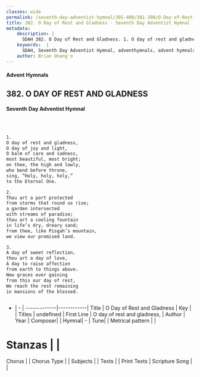 ```yaml
---
classes: wide
permalink: /seventh-day-adventist-hymnal/301-400/381-390/O-Day-of-Rest-and-Gladness/
title: 382. O Day of Rest and Gladness - Seventh Day Adventist Hymnal
metadata:
    description: |
      SDAH 382. O Day of Rest and Gladness. 1. O day of rest and gladness, O day of joy and light, O balm of care and sadness, most beautiful, most bright; on thee, the high and lowly, who bend before throne, sing, “Holy, holy, holy,” to the Eternal One.
    keywords:  |
      SDAH, Seventh Day Adventist Hymnal, adventhymnals, advent hymnals, O Day of Rest and Gladness, O day of rest and gladness, 
    author: Brian Onang'o
---
```


#### Advent Hymnals
## 382. O DAY OF REST AND GLADNESS
#### Seventh Day Adventist Hymnal

```txt



1.
O day of rest and gladness,
O day of joy and light,
O balm of care and sadness,
most beautiful, most bright;
on thee, the high and lowly,
who bend before throne,
sing, “Holy, holy, holy,”
to the Eternal One.

2.
Thou art a port protected
from storms that round us rise;
a garden intersected
with streams of paradise;
thou art a cooling fountain
in life’s dry, dreary sand;
from thee, like Pisgah’s mountain,
we view our promised land.

3.
A day of sweet reflection,
thou art a day of love,
A day to raise affection
from earth to things above.
New graces ever gaining
from this our day of rest,
We reach the rest remaining
in mansions of the blessed.



```

- |   -  |
-------------|------------|
Title | O Day of Rest and Gladness |
Key |  |
Titles | undefined |
First Line | O day of rest and gladness, |
Author | 
Year | 
Composer|  |
Hymnal|  - |
Tune|  |
Metrical pattern | |
# Stanzas |  |
Chorus |  |
Chorus Type |  |
Subjects |  |
Texts |  |
Print Texts | 
Scripture Song |  |
  
